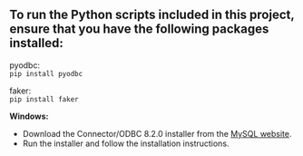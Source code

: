 ## To run the Python scripts included in this project, ensure that you have the following packages installed:
pyodbc:  
`pip install pyodbc`  

faker:  
`pip install faker`  

**Windows:**
   - Download the Connector/ODBC 8.2.0 installer from the [MySQL website](https://dev.mysql.com/downloads/connector/odbc/).
   - Run the installer and follow the installation instructions.

